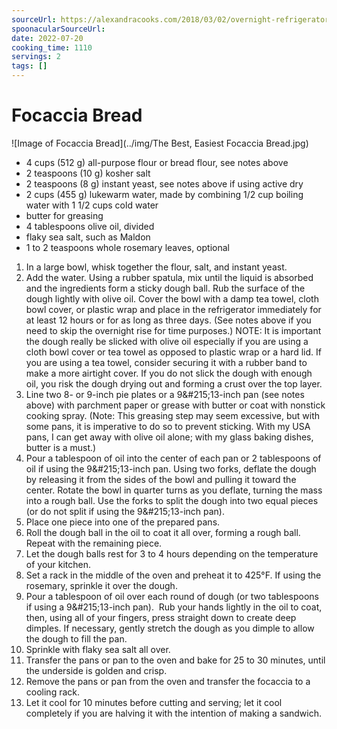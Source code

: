 ```yaml
---
sourceUrl: https://alexandracooks.com/2018/03/02/overnight-refrigerator-focaccia-best-focaccia/
spoonacularSourceUrl: 
date: 2022-07-20
cooking_time: 1110
servings: 2
tags: []
---
```

# Focaccia Bread

![Image of Focaccia Bread](../img/The Best, Easiest Focaccia Bread.jpg)


- 4 cups (512 g) all-purpose flour or bread flour, see notes above
- 2 teaspoons (10 g) kosher salt
- 2 teaspoons (8 g) instant yeast, see notes above if using active dry
- 2 cups (455 g) lukewarm water, made by combining 1/2 cup boiling water with 1 1/2 cups cold water
- butter for greasing
- 4 tablespoons olive oil, divided
- flaky sea salt, such as Maldon
- 1 to 2 teaspoons whole rosemary leaves, optional 


1. In a large bowl, whisk together the flour, salt, and instant yeast.
2. Add the water. Using a rubber spatula, mix until the liquid is absorbed and the ingredients form a sticky dough ball. Rub the surface of the dough lightly with olive oil. Cover the bowl with a damp tea towel, cloth bowl cover, or plastic wrap and place in the refrigerator immediately for at least 12 hours or for as long as three days. (See notes above if you need to skip the overnight rise for time purposes.) NOTE: It is important the dough really be slicked with olive oil especially if you are using a cloth bowl cover or tea towel as opposed to plastic wrap or a hard lid. If you are using a tea towel, consider securing it with a rubber band to make a more airtight cover. If you do not slick the dough with enough oil, you risk the dough drying out and forming a crust over the top layer. 
3. Line two 8- or 9-inch pie plates or a 9&amp;#215;13-inch pan (see notes above) with parchment paper or grease with butter or coat with nonstick cooking spray. (Note: This greasing step may seem excessive, but with some pans, it is imperative to do so to prevent sticking. With my USA pans, I can get away with olive oil alone; with my glass baking dishes, butter is a must.)
4. Pour a tablespoon of oil into the center of each pan or 2 tablespoons of oil if using the 9&amp;#215;13-inch pan. Using two forks, deflate the dough by releasing it from the sides of the bowl and pulling it toward the center. Rotate the bowl in quarter turns as you deflate, turning the mass into a rough ball. Use the forks to split the dough into two equal pieces (or do not split if using the 9&amp;#215;13-inch pan).
5. Place one piece into one of the prepared pans.
6. Roll the dough ball in the oil to coat it all over, forming a rough ball. Repeat with the remaining piece.
7. Let the dough balls rest for 3 to 4 hours depending on the temperature of your kitchen.
8. Set a rack in the middle of the oven and preheat it to 425°F. If using the rosemary, sprinkle it over the dough.
9. Pour a tablespoon of oil over each round of dough (or two tablespoons if using a 9&amp;#215;13-inch pan).  Rub your hands lightly in the oil to coat, then, using all of your fingers, press straight down to create deep dimples. If necessary, gently stretch the dough as you dimple to allow the dough to fill the pan.
10. Sprinkle with flaky sea salt all over.
11. Transfer the pans or pan to the oven and bake for 25 to 30 minutes, until the underside is golden and crisp.
12. Remove the pans or pan from the oven and transfer the focaccia to a cooling rack.
13. Let it cool for 10 minutes before cutting and serving; let it cool completely if you are halving it with the intention of making a sandwich.
